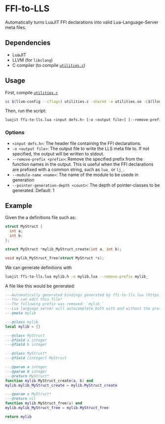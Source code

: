 # FFI-to-LLS

Automatically turns LuaJIT FFI declarations into valid Lua-Language-Server meta files.

## Dependencies
- LuaJIT
- LLVM (for `libclang`)
- C compiler (to compile [`utilities.c`](./utilities.c))

## Usage

First, compile [`utilities.c`](./utilities.c)

```bash
cc $(llvm-config --cflags) utilities.c -shared -o utilities.so -L$(llvm-config --libdir) -lclang
```

Then, run the script:
```bash
luajit ffi-to-lls.lua <input defs.h> [-o <output file>] [--remove-prefix <prefix>] [--module-name <name>]
```

### Options

- `<input defs.h>`: The header file containing the FFI declarations.
- `-o <output file>`: The output file to write the LLS meta file to. If not specified, the output will be written to stdout.
- `--remove-prefix <prefix>`: Remove the specified prefix from the function names in the output. This is useful when the FFI declarations are prefixed with a common string, such as `lua_` or `lj_`.
- `--module-name <name>`: The name of the module to be usede in generation
- `--pointer-generation-depth <count>`: The depth of pointer-classes to be generated. Default: 1

## Example

Given the a definitions file such as:
```c
struct MyStruct {
  int a;
  int b;
};

struct MyStruct *mylib_MyStruct_create(int a, int b);

void mylib_MyStruct_free(struct MyStruct *s);
```

We can generate definitions with

```bash
luajit ffi-to-lls.lua mylib.h -o mylib.lua --remove-prefix mylib_
```

A file like this would be generated:

```lua
---Automatically generated bindings generated by ffi-to-lls.lua (https://github.com/Frityet/ffi-to-lls/)
---You can edit this file!
---The following prefix was removed: `mylib_`
---Lua language server will autocomplete both with and without the prefix.
---@meta mylib

---@class mylib
local mylib = {}

---@class MyStruct
---@field a integer
---@field b integer

---@class MyStruct*
---@field [integer] MyStruct

---@param a integer
---@param b integer
---@return MyStruct*
function mylib.MyStruct_create(a, b) end
mylib.mylib_MyStruct_create = mylib.MyStruct_create

---@param s MyStruct*
---@return nil
function mylib.MyStruct_free(s) end
mylib.mylib_MyStruct_free = mylib.MyStruct_free

return mylib
```
